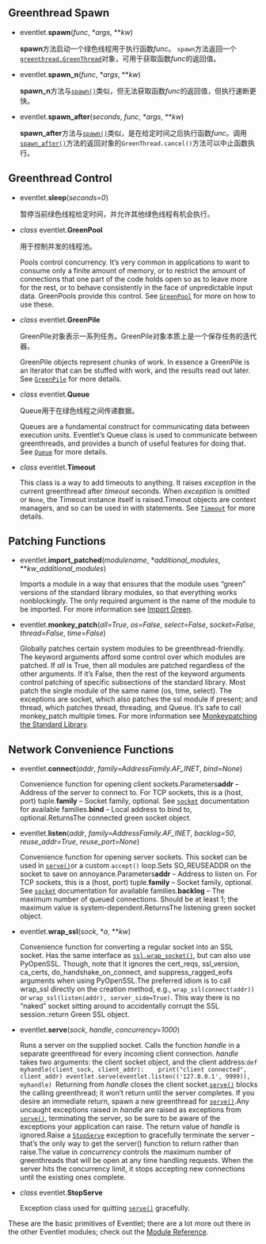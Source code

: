 ## Greenthread Spawn

- eventlet.**spawn**(*func*, **args*, ***kw*)

  **spawn**方法启动一个绿色线程用于执行函数*func*。 `spawn`方法返回一个[`greenthread.GreenThread`](http://eventlet.net/doc/modules/greenthread.html#eventlet.greenthread.GreenThread)对象，可用于获取函数*func*的返回值。

- eventlet.**spawn_n**(*func*, **args*, ***kw*)

  **spawn_n**方法与[`spawn()`](http://eventlet.net/doc/basic_usage.html#eventlet.spawn)类似，但无法获取函数*func*的返回值，但执行速断更快。

- eventlet.**spawn_after**(*seconds*, *func*, **args*, ***kw*)

  **spawn_after**方法与[`spawn()`](http://eventlet.net/doc/basic_usage.html#eventlet.spawn)类似，是在给定时间之后执行函数*func*。调用 [`spawn_after()`](http://eventlet.net/doc/basic_usage.html#eventlet.spawn_after)方法的返回对象的`GreenThread.cancel()`方法可以中止函数执行。

## Greenthread Control

- eventlet.**sleep**(*seconds=0*)

  暂停当前绿色线程给定时间，并允许其他绿色线程有机会执行。

- *class* eventlet.**GreenPool**

  用于控制并发的线程池。

  Pools control concurrency. It’s very common in applications to want to consume only a finite amount of memory, or to restrict the amount of connections that one part of the code holds open so as to leave more for the rest, or to behave consistently in the face of unpredictable input data. GreenPools provide this control. See [`GreenPool`](http://eventlet.net/doc/modules/greenpool.html#eventlet.greenpool.GreenPool) for more on how to use these.

- *class* eventlet.**GreenPile**

  GreenPile对象表示一系列任务。GreenPile对象本质上是一个保存任务的迭代器。

  GreenPile objects represent chunks of work. In essence a GreenPile is an iterator that can be stuffed with work, and the results read out later. See [`GreenPile`](http://eventlet.net/doc/modules/greenpool.html#eventlet.greenpool.GreenPile) for more details.

- *class* eventlet.**Queue**

  Queue用于在绿色线程之间传递数据。

  Queues are a fundamental construct for communicating data between execution units. Eventlet’s Queue class is used to communicate between greenthreads, and provides a bunch of useful features for doing that. See [`Queue`](http://eventlet.net/doc/modules/queue.html#eventlet.queue.Queue) for more details.

- *class* eventlet.**Timeout**

  This class is a way to add timeouts to anything. It raises *exception* in the current greenthread after *timeout* seconds. When *exception* is omitted or `None`, the Timeout instance itself is raised.Timeout objects are context managers, and so can be used in with statements. See [`Timeout`](http://eventlet.net/doc/modules/timeout.html#eventlet.timeout.Timeout) for more details.

## Patching Functions

- eventlet.**import_patched**(*modulename*, **additional_modules*, ***kw_additional_modules*)

  Imports a module in a way that ensures that the module uses “green” versions of the standard library modules, so that everything works nonblockingly. The only required argument is the name of the module to be imported. For more information see [Import Green](http://eventlet.net/doc/patching.html#import-green).

- eventlet.**monkey_patch**(*all=True*, *os=False*, *select=False*, *socket=False*, *thread=False*, *time=False*)

  Globally patches certain system modules to be greenthread-friendly. The keyword arguments afford some control over which modules are patched. If *all* is True, then all modules are patched regardless of the other arguments. If it’s False, then the rest of the keyword arguments control patching of specific subsections of the standard library. Most patch the single module of the same name (os, time, select). The exceptions are socket, which also patches the ssl module if present; and thread, which patches thread, threading, and Queue. It’s safe to call monkey_patch multiple times. For more information see [Monkeypatching the Standard Library](http://eventlet.net/doc/patching.html#monkey-patch).

## Network Convenience Functions

- eventlet.**connect**(*addr*, *family=AddressFamily.AF_INET*, *bind=None*)

  Convenience function for opening client sockets.Parameters**addr** – Address of the server to connect to. For TCP sockets, this is a (host, port) tuple.**family** – Socket family, optional. See [`socket`](https://docs.python.org/3/library/socket.html#module-socket) documentation for available families.**bind** – Local address to bind to, optional.ReturnsThe connected green socket object.

- eventlet.**listen**(*addr*, *family=AddressFamily.AF_INET*, *backlog=50*, *reuse_addr=True*, *reuse_port=None*)

  Convenience function for opening server sockets. This socket can be used in [`serve()`](http://eventlet.net/doc/basic_usage.html#eventlet.serve)or a custom `accept()` loop.Sets SO_REUSEADDR on the socket to save on annoyance.Parameters**addr** – Address to listen on. For TCP sockets, this is a (host, port) tuple.**family** – Socket family, optional. See [`socket`](https://docs.python.org/3/library/socket.html#module-socket) documentation for available families.**backlog** – The maximum number of queued connections. Should be at least 1; the maximum value is system-dependent.ReturnsThe listening green socket object.

- eventlet.**wrap_ssl**(*sock*, **a*, ***kw*)

  Convenience function for converting a regular socket into an SSL socket. Has the same interface as [`ssl.wrap_socket()`](https://docs.python.org/3/library/ssl.html#ssl.wrap_socket), but can also use PyOpenSSL. Though, note that it ignores the cert_reqs, ssl_version, ca_certs, do_handshake_on_connect, and suppress_ragged_eofs arguments when using PyOpenSSL.The preferred idiom is to call wrap_ssl directly on the creation method, e.g., `wrap_ssl(connect(addr))` or `wrap_ssl(listen(addr), server_side=True)`. This way there is no “naked” socket sitting around to accidentally corrupt the SSL session.:return Green SSL object.

- eventlet.**serve**(*sock*, *handle*, *concurrency=1000*)

  Runs a server on the supplied socket. Calls the function *handle* in a separate greenthread for every incoming client connection. *handle* takes two arguments: the client socket object, and the client address:`def myhandle(client_sock, client_addr):    print("client connected", client_addr) eventlet.serve(eventlet.listen(('127.0.0.1', 9999)), myhandle) `Returning from *handle* closes the client socket.[`serve()`](http://eventlet.net/doc/basic_usage.html#eventlet.serve) blocks the calling greenthread; it won’t return until the server completes. If you desire an immediate return, spawn a new greenthread for [`serve()`](http://eventlet.net/doc/basic_usage.html#eventlet.serve).Any uncaught exceptions raised in *handle* are raised as exceptions from [`serve()`](http://eventlet.net/doc/basic_usage.html#eventlet.serve), terminating the server, so be sure to be aware of the exceptions your application can raise. The return value of *handle* is ignored.Raise a [`StopServe`](http://eventlet.net/doc/basic_usage.html#eventlet.StopServe) exception to gracefully terminate the server – that’s the only way to get the server() function to return rather than raise.The value in *concurrency* controls the maximum number of greenthreads that will be open at any time handling requests. When the server hits the concurrency limit, it stops accepting new connections until the existing ones complete.

- *class* eventlet.**StopServe**

  Exception class used for quitting [`serve()`](http://eventlet.net/doc/basic_usage.html#eventlet.serve) gracefully.

These are the basic primitives of Eventlet; there are a lot more out there in the other Eventlet modules; check out the [Module Reference](http://eventlet.net/doc/modules.html).